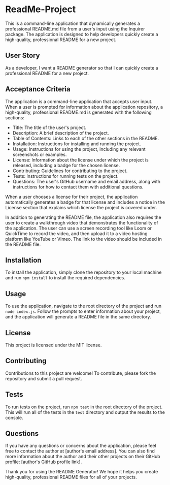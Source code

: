 # ReadMe-Project
This is a command-line application that dynamically generates a professional README.md file from a user's input using the Inquirer package. The application is designed to help developers quickly create a high-quality, professional README for a new project.

## User Story

As a developer, I want a README generator so that I can quickly create a professional README for a new project.

## Acceptance Criteria

The application is a command-line application that accepts user input. When a user is prompted for information about the application repository, a high-quality, professional README.md is generated with the following sections:

- Title: The title of the user's project.
- Description: A brief description of the project.
- Table of Contents: Links to each of the other sections in the README.
- Installation: Instructions for installing and running the project.
- Usage: Instructions for using the project, including any relevant screenshots or examples.
- License: Information about the license under which the project is released, including a badge for the chosen license.
- Contributing: Guidelines for contributing to the project.
- Tests: Instructions for running tests on the project.
- Questions: The user's GitHub username and email address, along with instructions for how to contact them with additional questions.

When a user chooses a license for their project, the application automatically generates a badge for that license and includes a notice in the License section that explains which license the project is covered under.

In addition to generating the README file, the application also requires the user to create a walkthrough video that demonstrates the functionality of the application. The user can use a screen recording tool like Loom or QuickTime to record the video, and then upload it to a video hosting platform like YouTube or Vimeo. The link to the video should be included in the README file.

## Installation

To install the application, simply clone the repository to your local machine and run `npm install` to install the required dependencies.

## Usage

To use the application, navigate to the root directory of the project and run `node index.js`. Follow the prompts to enter information about your project, and the application will generate a README file in the same directory.

## License

This project is licensed under the MIT license.

## Contributing

Contributions to this project are welcome! To contribute, please fork the repository and submit a pull request.

## Tests

To run tests on the project, run `npm test` in the root directory of the project. This will run all of the tests in the `test` directory and output the results to the console.

## Questions

If you have any questions or concerns about the application, please feel free to contact the author at [author's email address]. You can also find more information about the author and their other projects on their GitHub profile: [author's GitHub profile link].

Thank you for using the README Generator! We hope it helps you create high-quality, professional README files for all of your projects.
